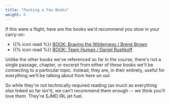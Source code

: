 ```yaml
---
title: "Packing a Few Books"
weight: 6
---
```


If this were a flight, here are the books we'd recommend you stow in your carry-on:

- {{% icon read %}} [BOOK: Braving the Wilderness / Brené Brown](https://www.goodreads.com/book/show/34565022-braving-the-wilderness)
- {{% icon read %}} [BOOK: Team Human / Daniel Rushkoff](https://www.goodreads.com/en/book/show/40180066-team-human)

Unlike the other books we've referenced so far in the course, there's not a single passage, chapter, or excerpt from either of these books we'll be connecting to a particular topic. Instead, they are, in their entirety, useful for everything we'll be talking about from here on out.

So while they're not technically required reading (as much as everything else linked so far isn't), we can't recommend them enough -- we think you'll love them. They're SJMD IRL jet fuel.